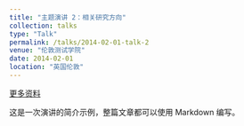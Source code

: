 ```yaml
---
title: "主题演讲 2：相关研究方向"
collection: talks
type: "Talk"
permalink: /talks/2014-02-01-talk-2
venue: "伦敦测试学院"
date: 2014-02-01
location: "英国伦敦"
---
```


[更多资料](http://example2.com)

这是一次演讲的简介示例，整篇文章都可以使用 Markdown 编写。
